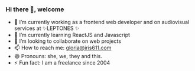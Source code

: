 ### Hi there 👋, welcome 

<!--
**Leptonita/Leptonita** is a ✨ _special_ ✨ repository because its `README.md` (this file) appears on your GitHub profile.

Here are some ideas to get you started:-->

- 🔭 I’m currently working as a frontend web developer and on audiovisual services at ✨LEPTONES ✨
- 🌱 I’m currently learning ReactJS and Javascript
- 👯 I’m looking to collaborate on web projects
- 📫 How to reach me: gloria@iris611.com
- 😄 Pronouns: she, we, they and this.
- ⚡ Fun fact: I am a freelance since 2004

